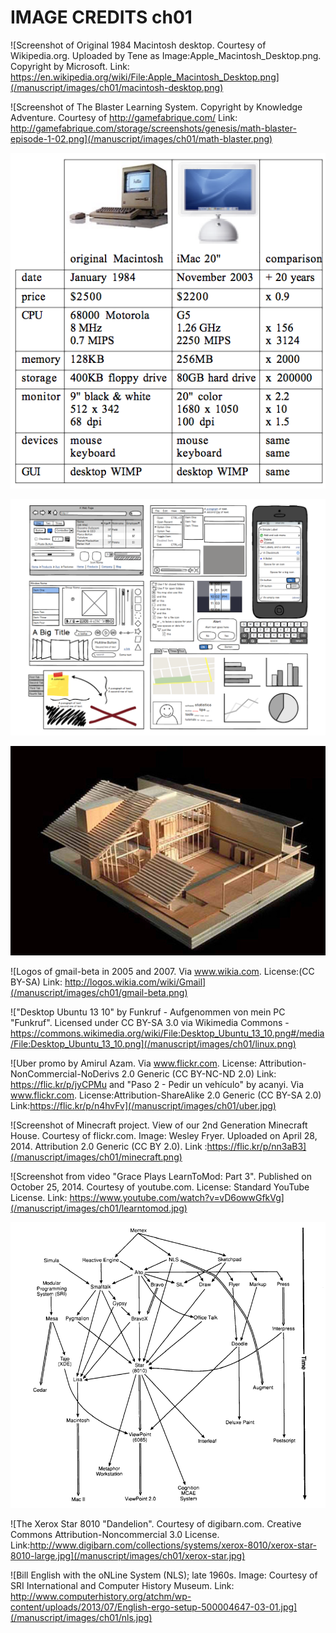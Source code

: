 # IMAGE CREDITS ch01

![Screenshot of Original 1984 Macintosh desktop. Courtesy of Wikipedia.org. Uploaded by Tene as Image:Apple_Macintosh_Desktop.png. Copyright by Microsoft. Link: https://en.wikipedia.org/wiki/File:Apple_Macintosh_Desktop.png](/manuscript/images/ch01/macintosh-desktop.png)

![Screenshot of The Blaster Learning System. Copyright by Knowledge Adventure. Courtesy of http://gamefabrique.com/ Link: http://gamefabrique.com/storage/screenshots/genesis/math-blaster-episode-1-02.png](/manuscript/images/ch01/math-blaster.png)

![Illustration of the history of desktop interaction. Courtesy of pibook.gr Licence: Attribution-NonCommercial-ShareAlike 2.0](/manuscript/images/ch01/desktop-interaction-history-future.png)

![Screenshot of Balsamiq Mockups. Copyright by Balsamiq. Image: "iPhone POI editor - screen 4" by Martijn van Exel. Via flickr.com. License: Attribution-ShareAlike 2.0 Generic (CC BY-SA 2.0) Link: https://flic.kr/p/6HHDTq ](/manuscript/images/ch01/ui-sketch.png)

![Gerrit Rietveld - Schröder House Physical Model. Image: Gavin Schaefer. Via www.flickr.com. License: Attribution 2.0 Generic (CC BY 2.0) Link:https://flic.kr/p/7x4tsb ](/manuscript/images/ch01/architecture-model.jpg)

![Logos of gmail-beta in 2005 and 2007. Via www.wikia.com. License:(CC BY-SA) Link: http://logos.wikia.com/wiki/Gmail](/manuscript/images/ch01/gmail-beta.png)

!["Desktop Ubuntu 13 10" by Funkruf - Aufgenommen von mein PC "Funkruf". Licensed under CC BY-SA 3.0 via Wikimedia Commons - https://commons.wikimedia.org/wiki/File:Desktop_Ubuntu_13_10.png#/media/File:Desktop_Ubuntu_13_10.png](/manuscript/images/ch01/linux.png)

![Uber promo by Amirul Azam. Via www.flickr.com. License: Attribution-NonCommercial-NoDerivs 2.0 Generic (CC BY-NC-ND 2.0) Link: https://flic.kr/p/jyCPMu and "Paso 2 - Pedir un vehículo" by acanyi. Via www.flickr.com. License:Attribution-ShareAlike 2.0 Generic (CC BY-SA 2.0) Link:https://flic.kr/p/n4hvFv](/manuscript/images/ch01/uber.jpg)

![Screenshot of Minecraft project. View of our 2nd Generation Minecraft House. Courtesy of flickr.com. Image: Wesley Fryer. Uploaded on April 28, 2014. Attribution 2.0 Generic (CC BY 2.0). Link :https://flic.kr/p/nn3aB3](/manuscript/images/ch01/minecraft.png)

![Screenshot from video "Grace Plays LearnToMod: Part 3". Published on October 25, 2014. Courtesy of youtube.com. License: Standard YouTube License. Link: https://www.youtube.com/watch?v=vD6owwGfkVg](/manuscript/images/ch01/learntomod.jpg)

![Illustration of xerox star genealogy. Based on Bushy Tree (2002). http://c2.com/cgi/wiki?BushyTreeDiagram. This file is in the public domain.](/manuscript/images/ch01/xerox-star-genealogy.png)

![The Xerox Star 8010 "Dandelion". Courtesy of digibarn.com. Creative Commons Attribution-Noncommercial 3.0 License. Link:http://www.digibarn.com/collections/systems/xerox-8010/xerox-star-8010-large.jpg](/manuscript/images/ch01/xerox-star.jpg)

![Bill English with the oNLine System (NLS); late 1960s. Image: Courtesy of SRI International and Computer History Museum. Link: http://www.computerhistory.org/atchm/wp-content/uploads/2013/07/English-ergo-setup-500004647-03-01.jpg](/manuscript/images/ch01/nls.jpg)
